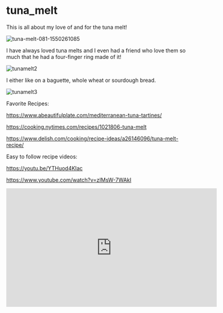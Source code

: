 # tuna_melt

This is all about my love of and for the tuna melt!

![tuna-melt-081-1550261085](https://user-images.githubusercontent.com/72588367/220449482-a09d0ff4-dd7c-40c7-ba50-3e16d58e8ac8.jpg)


I have always loved tuna melts and I even had a friend who love them so much that he
had a four-finger ring made of it!


![tunamelt2](https://user-images.githubusercontent.com/72588367/220449757-182f7c8e-9312-4520-8c5a-b240b5822917.jpeg)

I either like on a baguette, whole wheat or sourdough bread. 

![tunamelt3](https://user-images.githubusercontent.com/72588367/220450494-ec776f4f-f87a-4996-a56f-1ba5815642de.jpeg)

Favorite Recipes:

https://www.abeautifulplate.com/mediterranean-tuna-tartines/

https://cooking.nytimes.com/recipes/1021806-tuna-melt

https://www.delish.com/cooking/recipe-ideas/a26146096/tuna-melt-recipe/

Easy to follow recipe videos:

https://youtu.be/YTHuod4KIac

https://www.youtube.com/watch?v=zIMsW-7WAkI

<iframe width="560" height="315" src="https://www.youtube.com/embed/zIMsW-7WAkI" title="YouTube video player" frameborder="0" allow="accelerometer; autoplay; clipboard-write; encrypted-media; gyroscope; picture-in-picture; web-share" allowfullscreen></iframe>
